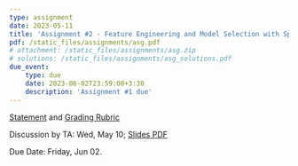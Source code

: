 ```yaml
---
type: assignment
date: 2023-05-11
title: 'Assignment #2 - Feature Engineering and Model Selection with Spark'
pdf: /static_files/assignments/asg.pdf
# attachment: /static_files/assignments/asg.zip
# solutions: /static_files/assignments/asg_solutions.pdf
due_event: 
    type: due
    date: 2023-06-02T23:59:00+3:30
    description: 'Assignment #1 due'
---
```


<!-- Release Date: Mon, Oct 3 -->

[Statement]() and [Grading Rubric]()

Discussion by TA: Wed, May 10; [Slides PDF]()

Due Date: Friday, Jun 02.

<!-- This is a sample assignment. -->
